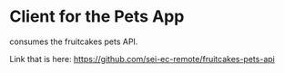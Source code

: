 # Client for the Pets App

consumes the fruitcakes pets API.

Link that is here:
https://github.com/sei-ec-remote/fruitcakes-pets-api